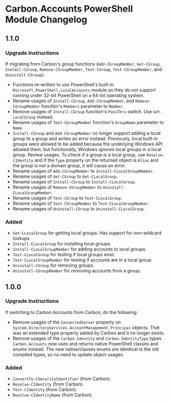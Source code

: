 <!--markdownlint-disable MD012 no-multiple-blanks-->
<!--markdownlint-disable MD024 no-duplicate-heading-->

# Carbon.Accounts PowerShell Module Changelog

## 1.1.0

### Upgrade Instructions

If migrating from Carbon's group functions (`Add-CGroupMember`, `Get-CGroup`, `Install-CGroup`, `Remove-CGroupMember`,
`Test-CGroup`, `Test-CGroupMember`, and `Uninstall-CGroup`):

* Functions re-written to use PowerShell's built-in `Microsoft.PowerShell.LocalAccounts` module so they do not support
  running under 32-bit PowerShell on a 64-bit operating system.
* Rename usages of `Install-CGroup`, `Add-CGroupMember`, and `Remove-CGroupMember` function's `Members` parameter to
  `Member`.
* Remove usages of `Install-CGroup` function's `PassThru` switch. Use `Get-LocalGroup` instead.
* Rename usages of `Test-CGroupMember` function's `GroupName` parameter to `Name`.
* `Install-CGroup` and `Add-CGroupMember` no longer support adding a local group to a group and writes an error instead.
  Previously, local built-in groups were allowed to be added because the underlying Windows API allowed them, but
  functionally, Windows ignores local groups in a local group. Review usages. To check if a group is a local group, use
  `Resolve-CIdentity` and if the `Type` property on the returned object is `Alias` and the group is not a domain group,
  it will cause an error.
* Rename usages of `Add-CGroupMember` to `Install-CLocalGroupMember`.
* Rename usages of `Get-CGroup` to `Get-CLocalGroup`.
* Rename usages of `Install-CGroup` to `Install-CLocalGroup`.
* Rename usages of `Remove-CGroupMember` to `Uninstall-CLocalGroupMember`.
* Rename usages of `Test-CGroup` to `Test-CLocalGroup`.
* Rename usages of `Test-CGroupMember` to `Test-CLocalGroupMember`.
* Rename usages of `Uninstall-CGroup` to `Uninstall-CLocalGroup`.

### Added

* `Get-CLocalGroup` for getting local groups. Has support for non-wildcard lookups.
* `Install-CLocalGroup` for installing local groups.
* `Install-CLocalGroupMember` for adding accounts to local groups.
* `Test-CLocalGroup` for testing if local groups exist.
* `Test-CLocalGroupMember` for testing if accounts are in a local group.
* `Uninstall-CGroup` for removing groups.
* `Uninstall-CGroupMember` for removing accounts from a group.


## 1.0.0

### Upgrade Instructions

If switching to Carbon.Accounts from Carbon, do the following:

* Remove usages of the `ConnectedServer` property on `System.DirectoryServices.AccountManagement.Principal` objects.
That was an extended type property added by Carbon and it no longer exists.
* Remove usages of the `Carbon.Identity` and `Carbon.IdentityType` types. `Carbon.Accounts` now uses and returns native
PowerShell classes and enums instead. The new native/classes enums are identical to the old compiled types, so no need
to update object usages.

### Added

* `ConvertTo-CSecurityIdentifier` (from Carbon).
* `Resolve-CIdentity` (from Carbon).
* `Test-CIdentity` (from Carbon).
* `Resolve-CIdentityName` (from Carbon).
